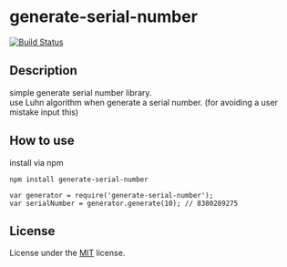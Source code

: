 # generate-serial-number
[![Build Status](https://travis-ci.org/hachi-eiji/generate-serial-number.svg?branch=master)](https://travis-ci.org/hachi-eiji/generate-serial-number)
## Description
simple generate serial number library.  
use Luhn algorithm when generate a serial number.
(for avoiding a user mistake input this)

## How to use
install via npm
```
npm install generate-serial-number
```

```
var generator = require('generate-serial-number');
var serialNumber = generator.generate(10); // 8380289275
```

## License
License under the [MIT](https://github.com/hachi-eiji/generate-serial-number/blob/master/LICENSE) license.
